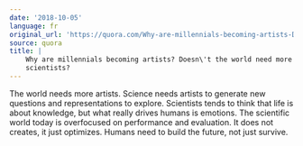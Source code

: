 ```yaml
---
date: '2018-10-05'
language: fr
original_url: 'https://quora.com/Why-are-millennials-becoming-artists-Doesnt-the-world-need-more-scientists/answer/Clément-Renaud'
source: quora
title: |
    Why are millennials becoming artists? Doesn\'t the world need more
    scientists?
---
```


The world needs more artists. Science needs artists to generate new
questions and representations to explore. Scientists tends to think that
life is about knowledge, but what really drives humans is emotions. The
scientific world today is overfocused on performance and evaluation. It
does not creates, it just optimizes. Humans need to build the future,
not just survive.
